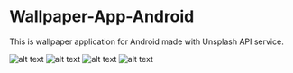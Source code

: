 # Wallpaper-App-Android
This is wallpaper application for Android made with Unsplash API service.


![alt text](https://i.imgur.com/4u5Ukagl.jpg)
![alt text](https://i.imgur.com/E1L1U06l.jpg)
![alt text](https://i.imgur.com/kbUd1Brl.jpg)
![alt text](https://i.imgur.com/7LlNKRyl.jpg)
